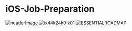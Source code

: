 # iOS-Job-Preparation

![headerImage](https://user-images.githubusercontent.com/4899907/111882700-29fc9c80-89e1-11eb-9981-cb9b04ef9933.png)
![ix44k24k9ik01](https://user-images.githubusercontent.com/4899907/111882704-2ff27d80-89e1-11eb-9208-01ab7d8d5cd7.png)
![ESSENTIALROADMAP](https://user-images.githubusercontent.com/4899907/111882705-308b1400-89e1-11eb-9a96-d1f3c27c7dc7.png)
